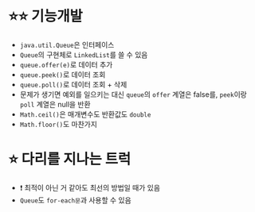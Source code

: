 # ⭐⭐ 기능개발

* `java.util.Queue`은 인터페이스
* `Queue`의 구현체로 `LinkedList`를 쓸 수 있음
* `queue.offer(e)`로 데이터 추가
* `queue.peek()`로 데이터 조회
* `queue.poll()`로 데이터 조회 + 삭제
* 문제가 생기면 예외를 일으키는 대신 `queue`의 `offer` 계열은 false를, `peek`이랑 `poll` 계열은 null을 반환
* `Math.ceil()`은 매개변수도 반환값도 `double`
* `Math.floor()`도 마찬가지

# ⭐ 다리를 지나는 트럭

* ❗️ 최적이 아닌 거 같아도 최선의 방법일 때가 있음
* `Queue`도 `for-each문`과 사용할 수 있음